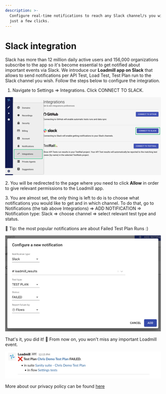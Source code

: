 ```yaml
---
description: >-
  Configure real-time notifications to reach any Slack channel/s you wish in
  just a few clicks.
---
```


# Slack integration

Slack has more than 12 million daily active users and 156,000 organizations subscribe to the app so it's become essential to get notified about important events via Slack. We introduce our **Loadmill app on Slack** that allows to send notifications per API Test, Load Test, Test Plan run to the Slack channel you wish. Follow the steps below to configure the integration.

1. Navigate to Settings => Integrations. Click CONNECT TO SLACK.

![](<../.gitbook/assets/Screenshot (45).png>)

&#x20;2\. You will be redirected to the page where you need to click **Allow** in order to give relevant permissions to the Loadmill app.

3\. You are almost set, the only thing is left to do is to choose what notifications you would like to get and in which channel. To do that, go to Notifications (the tab above Integrations) => ADD NOTIFICATION => Notification type: Slack => choose channel => select relevant test type and status.

&#x20;🧠 Tip: the most popular notifications are about Failed Test Plan Runs :)&#x20;

![](<../.gitbook/assets/image (51) (1).png>)

That's it, you did it! 🎉 From now on, you won't miss any important Loadmill event.

![Loadmill notification in Slack](../.gitbook/assets/screen-shot-2021-07-14-at-12.16.21.png)

More about our privacy policy can be found [here](https://app.loadmill.com/assets/privacy-policy.pdf)
